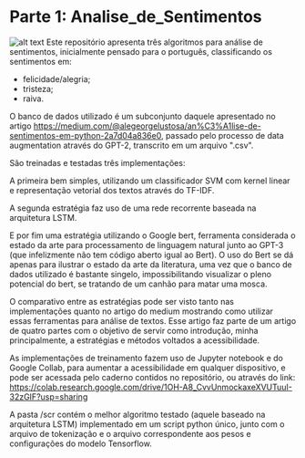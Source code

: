 # Parte 1: Analise_de_Sentimentos
![alt text](https://zenodo.org/badge/302881353.svg)
Este repositório apresenta três algoritmos para análise de sentimentos, inicialmente pensado para o português, classificando os sentimentos em:

 - felicidade/alegria;
 - tristeza;
 - raiva.

O banco de dados utilizado é um subconjunto daquele apresentado no artigo https://medium.com/@alegeorgelustosa/an%C3%A1lise-de-sentimentos-em-python-2a7d04a836e0, passado pelo processo de data augmentation através do GPT-2,  transcrito em um arquivo ".csv".

São treinadas e testadas três implementações:

A primeira bem simples, utilizando um classificador SVM com kernel linear e representação vetorial dos textos através do TF-IDF.

A segunda estratégia faz uso de uma rede recorrente baseada na arquitetura LSTM.

E por fim uma estratégia utilizando o Google bert, ferramenta considerada o estado da arte para processamento de linguagem natural junto ao GPT-3 (que infelizmente não tem código aberto igual ao Bert).  O uso do Bert se dá apenas para ilustrar o estado da arte da literatura, uma vez que o banco de dados utilizado é bastante singelo, impossibilitando visualizar o pleno potencial do bert, se tratando de um canhão para matar uma mosca.

O comparativo entre as estratégias pode ser visto tanto nas implementações quanto no artigo do medium mostrando como utilizar essas ferramentas para análise de textos. Esse artigo faz parte de um artigo de quatro partes com o objetivo de servir como introdução, minha principalmente, a estratégias e métodos voltados a acessibilidade.

As implementações de treinamento fazem uso de Jupyter notebook e do Google Collab, para aumentar a acessibilidade em qualquer dispositivo, e pode ser acessada pelo caderno contidos no repositório, ou através do link: https://colab.research.google.com/drive/1OH-A8_CvvUnmockaxeXVUTuuI-32zGIF?usp=sharing

A pasta /scr contém o melhor algoritmo testado (aquele baseado na arquitetura LSTM) implementado em um script python único, junto com o arquivo de tokenização e o arquivo correspondente aos pesos e configurações do modelo Tensorflow.

 
